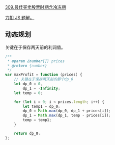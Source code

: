 [309.最佳买卖股票时期含冷冻期](https://leetcode-cn.com/problems/best-time-to-buy-and-sell-stock-with-cooldown/submissions/)

[力扣 JS 题解。](https://github.com/GuYueJiaJie/blog/tree/master/%E6%95%B0%E6%8D%AE%E7%BB%93%E6%9E%84%E4%B8%8E%E7%AE%97%E6%B3%95)

## 动态规划

关键在于保存两天前的利润值。

```javascript
/**
 * @param {number[]} prices
 * @return {number}
 */
var maxProfit = function (prices) {
    // 关键在于保存两天前的那个dp_0
    let dp_0 = 0,
        dp_1 = -Infinity;
    let temp = 0;

    for (let i = 0; i < prices.length; i++) {
        let temp1 = dp_0;
        dp_0 = Math.max(dp_0, dp_1 + prices[i]);
        dp_1 = Math.max(dp_1, temp - prices[i]);
        temp = temp1;
    }

    return dp_0;
};
```
